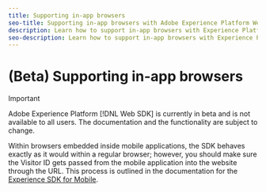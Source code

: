 ```yaml
---
title: Supporting in-app browsers
seo-title: Supporting in-app browsers with Adobe Experience Platform Web SDK
description: Learn how to support in-app browsers with Experience Platform Web SDK
seo-description: Learn how to support in-app browsers with Experience Platform Web SDK
---
```


# (Beta) Supporting in-app browsers

>[!IMPORTANT]
>
>Adobe Experience Platform [!DNL Web SDK] is currently in beta and is not available to all users. The documentation and the functionality are subject to change.

Within browsers embedded inside mobile applications, the SDK behaves exactly as it would within a regular browser; however, you should make sure the Visitor ID gets passed from the mobile application into the website through the URL. This process is outlined in the documentation for the [Experience SDK for Mobile](https://docs.adobe.com/content/help/en/mobile-services/ios/sdk-reference-ios/hybrid-app.html).
